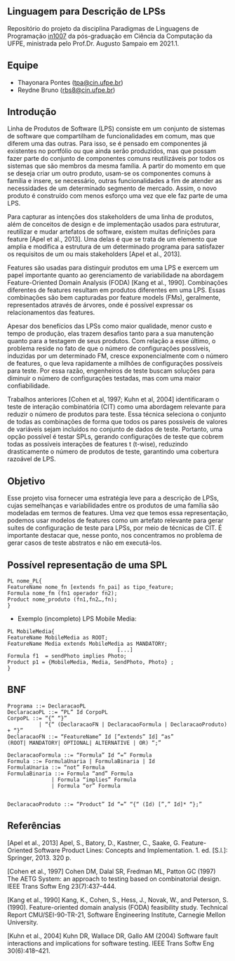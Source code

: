 ## Linguagem para Descrição de LPSs

Repositório do projeto da disciplina Paradigmas de Linguagens de Programação [in1007](https://www.cin.ufpe.br/~in1007/) da pós-graduação em Ciência da Computação da UFPE, ministrada pelo Prof.Dr. Augusto Sampaio em 2021.1.

## Equipe
- Thayonara Pontes (tpa@cin.ufpe.br) 
- Reydne Bruno (rbs8@cin.ufpe.br)

## Introdução

Linha de Produtos de Software (LPS) consiste em um conjunto de sistemas de software que compartilham de funcionalidades em comum, mas que diferem uma das outras. Para isso, se é pensado em componentes já existentes no portfólio ou que ainda serão produzidos, mas que possam fazer parte do conjunto de componentes comuns reutilizáveis por todos os sistemas que são membros da mesma família. A partir do momento em que se deseja criar um outro produto, usam-se os componentes comuns à família e insere, se necessário, outras funcionalidades a fim de atender as necessidades de um determinado segmento de mercado. Assim, o novo produto é construído com menos esforço uma vez que ele faz parte de uma LPS.

Para capturar as intenções dos stakeholders de uma linha de produtos, além de conceitos de design e de implementação usados para estruturar, reutilizar e mudar artefatos de software, existem muitas definições para feature [Apel et al., 2013]. Uma delas é que se trata de um elemento que amplia e modifica a estrutura de um determinado programa para satisfazer os requisitos de um ou mais stakeholders [Apel et al., 2013].

Features são usadas para distinguir produtos em uma LPS e exercem um papel importante quanto ao gerenciamento de variabilidade na abordagem Feature-Oriented Domain Analysis
(FODA) [Kang et al., 1990]. Combinações diferentes de features resultam em produtos diferentes em uma LPS. Essas combinações são bem capturadas por feature models (FMs), geralmente, representados através de árvores, onde é possível expressar os relacionamentos das features.

Apesar dos benefícios das LPSs como maior qualidade, menor custo e tempo de produção, elas trazem desafios tanto para a sua manutenção quanto para a testagem de seus produtos. Com relação a esse último, o problema reside no fato de que o  número de configurações possíveis, induzidas por um determinado FM, cresce exponencialmente com o número de features, o que leva rapidamente a milhões de configurações possíveis para teste. Por essa razão, engenheiros de teste buscam soluções para diminuir o número de configurações testadas, mas com uma maior confiabilidade. 

Trabalhos anteriores [Cohen et al, 1997; Kuhn et al, 2004] identificaram o teste de interação combinatória (CIT) como uma abordagem relevante para reduzir o número de produtos para teste. Essa técnica seleciona o conjunto de todas as combinações de forma que todos os pares possíveis de valores de variáveis ​​sejam incluídos no conjunto de dados de teste. Portanto, uma opção possível é testar SPLs, gerando configurações de teste que cobrem todas as possíveis interações de features t (t-wise), reduzindo drasticamente o número de produtos de teste, garantindo uma cobertura razoável de LPS.

## Objetivo

Esse projeto visa fornecer uma estratégia leve para a descrição de LPSs, cujas semelhanças e variabilidades entre os produtos de uma família são modeladas em termos de features. Uma vez que temos essa representação, podemos usar modelos de features como um artefato relevante para gerar suítes de configuração de teste para LPSs, por meio de técnicas de CIT. É importante destacar que, nesse ponto, nos concentramos no problema de gerar casos de teste abstratos e não em executá-los.

## Possível representação de uma SPL

```
PL nome_PL{
FeatureName nome_fn [extends fn_pai] as tipo_feature;
Formula nome_fm (fn1 operador fn2);
Product nome_produto (fn1,fn2…,fn);
}
```

- Exemplo (incompleto) LPS Mobile Media:
```
PL MobileMedia{
FeatureName MobileMedia as ROOT;
FeatureName Media extends MobileMedia as MANDATORY;
			                       [...]
Formula f1  = sendPhoto implies Photo;
Product p1 = {MobileMedia, Media, SendPhoto, Photo} ;
} 
```

## BNF
```
Programa ::= DeclaracaoPL
DeclaracaoPL ::= “PL” Id CorpoPL
CorpoPL ::= “{“ “}”
	      | “{“ (DeclaracaoFN | DeclaracaoFormula | DeclaracaoProduto) + “}”
DeclaracaoFN ::= “FeatureName” Id [”extends” Id] “as” 
(ROOT| MANDATORY| OPTIONAL| ALTERNATIVE | OR) “;”

```
```
DeclaracaoFormula ::= “Formula” Id “=” Formula
Formula ::= FormulaUnaria | FormulaBinaria | Id
FormulaUnaria ::= “not” Formula
FormulaBinaria ::= Formula “and” Formula
		      | Formula “implies” Formula
		      | Formula “or” Formula
          
          
DeclaracaoProduto ::= “Product” Id “=” “{“ (Id) [”,” Id]* “};”
```

## Referências

[Apel et al., 2013] Apel, S., Batory, D., Kastner, C., Saake, G. Feature-Oriented Software Product Lines: Concepts and Implementation. 1. ed. [S.l.]: Springer, 2013. 320 p.

[Cohen et al., 1997] Cohen DM, Dalal SR, Fredman ML, Patton GC (1997) The AETG System: an approach to testing based on combinatorial design. IEEE Trans Softw Eng 23(7):437–444.

[Kang et al., 1990] Kang, K., Cohen, S., Hess, J., Novak, W., and Peterson, S. (1990). Feature-oriented domain analysis (FODA) feasibility study. Technical Report CMU/SEI-90-TR-21, Software Engineering Institute, Carnegie Mellon University.

[Kuhn et al., 2004] Kuhn DR, Wallace DR, Gallo AM (2004) Software fault interactions and implications for software testing. IEEE Trans Softw Eng 30(6):418–421.

